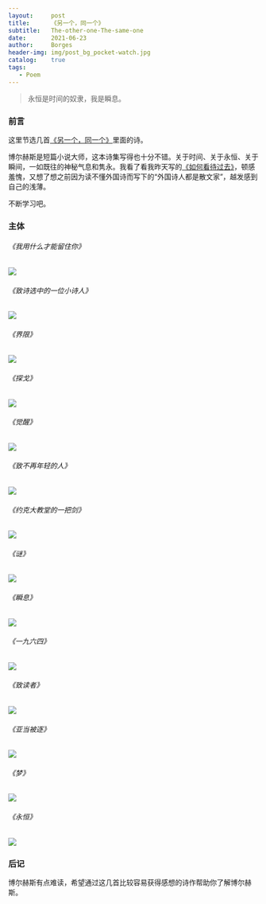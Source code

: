 ```yaml
---
layout:     post
title:      《另一个，同一个》
subtitle:   The-other-one-The-same-one
date:       2021-06-23
author:     Borges
header-img: img/post_bg_pocket-watch.jpg
catalog:    true
tags:
   - Poem
---
```


> 永恒是时间的奴隶，我是瞬息。

### 前言

这里节选几首[《另一个，同一个》](https://book.douban.com/subject/26671805/)里面的诗。

博尔赫斯是短篇小说大师，这本诗集写得也十分不错。关于时间、关于永恒、关于瞬间，一如既往的神秘气息和隽永。我看了看我昨天写的[《如何看待过去》](https://huang-feiyu.github.io/2021/06/22/Essay-13/)，顿感羞愧，又想了想之前因为读不懂外国诗而写下的“外国诗人都是散文家”，越发感到自己的浅薄。

不断学习吧。

### 主体

###### 《我用什么才能留住你》

![](https://github.com/huang-feiyu/huang-feiyu.github.io/blob/master/Resources/Poem/Borges-Poetry-1.png?raw=true)

###### 《致诗选中的一位小诗人》

![](https://github.com/huang-feiyu/huang-feiyu.github.io/blob/master/Resources/Poem/Borges-Poetry-2.png?raw=true)

###### 《界限》

![](https://github.com/huang-feiyu/huang-feiyu.github.io/blob/master/Resources/Poem/Borges-Poetry-3.png?raw=true)

###### 《探戈》

![](https://github.com/huang-feiyu/huang-feiyu.github.io/blob/master/Resources/Poem/Borges-Poetry-4.png?raw=true)

###### 《觉醒》

![](https://github.com/huang-feiyu/huang-feiyu.github.io/blob/master/Resources/Poem/Borges-Poetry-5.png?raw=true)

###### 《致不再年轻的人》

![](https://github.com/huang-feiyu/huang-feiyu.github.io/blob/master/Resources/Poem/Borges-Poetry-6.png?raw=true)

###### 《约克大教堂的一把剑》

![](https://github.com/huang-feiyu/huang-feiyu.github.io/blob/master/Resources/Poem/Borges-Poetry-7.png?raw=true)

###### 《谜》

![](https://github.com/huang-feiyu/huang-feiyu.github.io/blob/master/Resources/Poem/Borges-Poetry-8.png?raw=true)

###### 《瞬息》

![](https://github.com/huang-feiyu/huang-feiyu.github.io/blob/master/Resources/Poem/Borges-Poetry-9.png?raw=true)

###### 《一九六四》

![](https://github.com/huang-feiyu/huang-feiyu.github.io/blob/master/Resources/Poem/Borges-Poetry-10.png?raw=true)

###### 《致读者》

![](https://github.com/huang-feiyu/huang-feiyu.github.io/blob/master/Resources/Poem/Borges-Poetry-11.png?raw=true)

###### 《亚当被逐》

![](https://github.com/huang-feiyu/huang-feiyu.github.io/blob/master/Resources/Poem/Borges-Poetry-12.png?raw=true)

###### 《梦》

![](https://github.com/huang-feiyu/huang-feiyu.github.io/blob/master/Resources/Poem/Borges-Poetry-13.png?raw=true)

###### 《永恒》

![](https://github.com/huang-feiyu/huang-feiyu.github.io/blob/master/Resources/Poem/Borges-Poetry-14.png?raw=true)

### 后记

博尔赫斯有点难读，希望通过这几首比较容易获得感想的诗作帮助你了解博尔赫斯。


